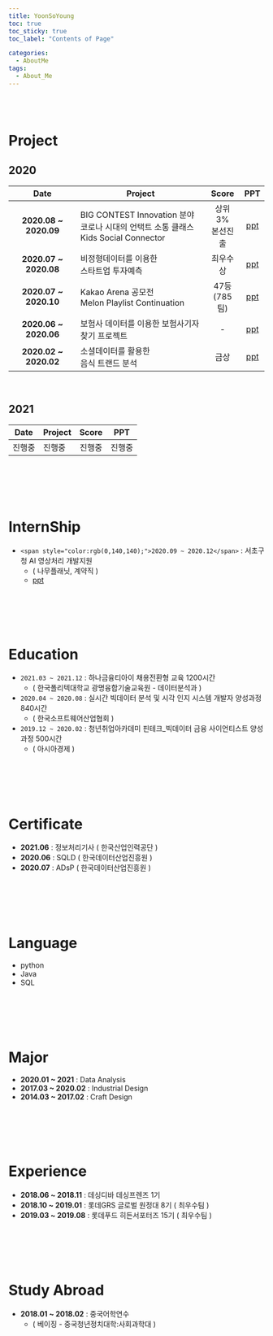 ```yaml
---
title: YoonSoYoung
toc: true
toc_sticky: true
toc_label: "Contents of Page"

categories:
  - AboutMe
tags:
  - About_Me
---
```


<br><br>

# Project
## 2020

| Date | Project | Score | PPT |
|:---:|---|:---:|:---:|
| **2020.08 ~ 2020.09** | BIG CONTEST Innovation 분야<br>코로나 시대의 언택트 소통 클래스<br>Kids Social Connector | 상위 3%<br>본선진출 | [ppt](https://drive.google.com/file/d/10qhIhG13L9pWxKrExeipfNKfCbu2_k_w/view?usp=sharing) |
| **2020.07 ~ 2020.08** | 비정형데이터를 이용한<br>스타트업 투자예측 | 최우수상 | [ppt](https://drive.google.com/file/d/12WP2joZ01BSsQ5mTxnI1QgcjNpC0ySI3/view?usp=sharing)|
| **2020.07 ~ 2020.10** | Kakao Arena 공모전<br>Melon Playlist Continuation | 47등<br>(785팀) | [ppt](https://drive.google.com/file/d/1vsW2yPOgBXNabxgmFNow4tOjKjvQxiRT/view?usp=sharing) |
| **2020.06 ~ 2020.06** | 보험사 데이터를 이용한 보험사기자 찾기 프로젝트 | - | [ppt](https://drive.google.com/file/d/1qu1vMrhqa-4YEvxG8CzWcbiu7i-GWfsK/view?usp=sharing) |
| **2020.02 ~ 2020.02** | 소셜데이터를 활용한<br>음식 트랜드 분석 | 금상 | [ppt](https://drive.google.com/file/d/1TEVn6Pkuz4fggpctEIlzCXFxXGOHr3OZ/view?usp=sharing) |



<br>

## 2021

| Date | Project | Score | PPT |
|:---:|---|:---:|:---:|
| 진행중 | 진행중 | 진행중 | 진행중 |

<br><br><br><br>

# InternShip
* `<span style="color:rgb(0,140,140);">2020.09 ~ 2020.12</span>` : 서초구청 AI  영상처리 개발지원 
  + ( 나무플래닛, 계약직 )
  + [ppt](https://drive.google.com/file/d/19pPQPI8KHEUWm1RRZ61zQvpjUv0c8vcX/view?usp=sharing)

<br><br><br><br>

# Education
* `2021.03 ~ 2021.12` : 하나금융티아이 채용전환형 교육 1200시간 
  + ( 한국폴리텍대학교 광명융합기술교육원 - 데이터분석과 )
* `2020.04 ~ 2020.08` : 실시간 빅데이터 분석 및 시각 인지 시스템 개발자 양성과정 840시간 
  + ( 한국소프트웨어산업협회 )
* `2019.12 ~ 2020.02` : 청년취업아카데미 핀테크_빅데이터 금융 사이언티스트 양성과정 500시간 
  + ( 아시아경제 )

<br><br><br><br>

# Certificate
* **2021.06** : 정보처리기사 ( 한국산업인력공단 )
* **2020.06** : SQLD ( 한국데이터산업진흥원 )
* **2020.07** : ADsP ( 한국데이터산업진흥원 )

<br><br><br><br>

# Language
* python
* Java
* SQL

<br><br><br><br>

# Major
* **2020.01 ~ 2021** : Data Analysis
* **2017.03 ~ 2020.02** : Industrial Design
* **2014.03 ~ 2017.02** : Craft Design  

<br><br><br><br>

# Experience
* **2018.06 ~ 2018.11** : 데싱디바 데싱프렌즈 1기
* **2018.10 ~ 2019.01** : 롯데GRS 글로벌 원정대 8기 ( 최우수팀 )
* **2019.03 ~ 2019.08** : 롯데푸드 히든서포터즈 15기 ( 최우수팀 )

<br><br><br><br>

# Study Abroad
* **2018.01 ~ 2018.02** : 중국어학연수 
  + ( 베이징 - 중국청년정치대학:사회과학대 )

<br><br><br><br>
